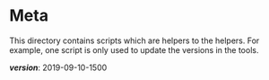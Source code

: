 # Meta

This directory contains scripts which are helpers to the helpers.
For example, one script is only used to update the versions in the tools.

___version___: 2019-09-10-1500
